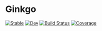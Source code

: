 # Ginkgo

[![Stable](https://img.shields.io/badge/docs-stable-blue.svg)](https://youwuyou.github.io/Ginkgo.jl/stable/)
[![Dev](https://img.shields.io/badge/docs-dev-blue.svg)](https://youwuyou.github.io/Ginkgo.jl/dev/)
[![Build Status](https://github.com/youwuyou/Ginkgo.jl/actions/workflows/CI.yml/badge.svg?branch=main)](https://github.com/youwuyou/Ginkgo.jl/actions/workflows/CI.yml?query=branch%3Amain)
[![Coverage](https://codecov.io/gh/youwuyou/Ginkgo.jl/branch/main/graph/badge.svg)](https://codecov.io/gh/youwuyou/Ginkgo.jl)
